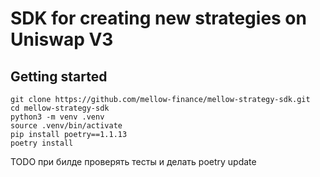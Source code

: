# SDK for creating new strategies on Uniswap V3

## Getting started

```
git clone https://github.com/mellow-finance/mellow-strategy-sdk.git
cd mellow-strategy-sdk
python3 -m venv .venv
source .venv/bin/activate
pip install poetry==1.1.13
poetry install  
```


TODO при билде проверять тесты и делать poetry update
